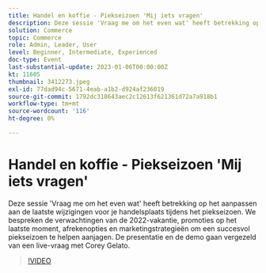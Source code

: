 ```yaml
---
title: Handel en koffie - Piekseizoen 'Mij iets vragen'
description: Deze sessie 'Vraag me om het even wat' heeft betrekking op het aanpassen aan de laatste wijzigingen voor je handelsplaats tijdens het piekseizoen. We bespreken de verwachtingen van de 2022-vakantie, promoties op het laatste moment, afrekenopties en marketingstrategieën om een succesvol piekseizoen te helpen aanjagen. De presentatie en de demo gaan vergezeld van een live-vraag met Corey Gelato.
solution: Commerce
topic: Commerce
role: Admin, Leader, User
level: Beginner, Intermediate, Experienced
doc-type: Event
last-substantial-update: 2023-01-06T00:00:00Z
kt: 11605
thumbnail: 3412273.jpeg
exl-id: 77dad94c-5671-4eab-a1b2-d924af236019
source-git-commit: 1792dc318643aec2c12613f621361d72a7a918b1
workflow-type: tm+mt
source-wordcount: '116'
ht-degree: 0%

---
```


# Handel en koffie - Piekseizoen &#39;Mij iets vragen&#39;

Deze sessie &#39;Vraag me om het even wat&#39; heeft betrekking op het aanpassen aan de laatste wijzigingen voor je handelsplaats tijdens het piekseizoen. We bespreken de verwachtingen van de 2022-vakantie, promoties op het laatste moment, afrekenopties en marketingstrategieën om een succesvol piekseizoen te helpen aanjagen. De presentatie en de demo gaan vergezeld van een live-vraag met Corey Gelato.

>[!VIDEO](https://video.tv.adobe.com/v/3412273/?quality=12&learn=on)
